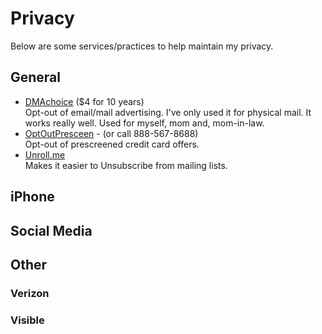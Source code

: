 # Privacy

Below are some services/practices to help maintain my privacy.

## General

- [DMAchoice](https://www.dmachoice.org) ($4 for 10 years)
  <br />Opt-out of email/mail advertising. I've only used it for physical mail. It works really well. Used for myself, mom and, mom-in-law.
- [OptOutPresceen](https://www.optoutprescreen.com) - (or call 888-567-8688)
  <br />Opt-out of prescreened credit card offers.
- [Unroll.me](https://unroll.me/)
  <br />Makes it easier to Unsubscribe from mailing lists.

## iPhone

## Social Media

## Other

### Verizon

### Visible
